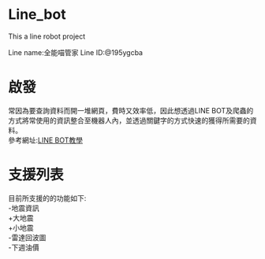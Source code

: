 # Line_bot
This a line robot project

Line name:全能喵管家
Line ID:@195ygcba

# 啟發
常因為要查詢資料而開一堆網頁，費時又效率低，因此想透過LINE BOT及爬蟲的方式將常使用的資訊整合至機器人內，並透過關鍵字的方式快速的獲得所需要的資料。  
參考網址:[LINE BOT教學](https://steam.oxxostudio.tw/category/python/example/line-bot.html)

# 支援列表
目前所支援的的功能如下:  
-地震資訊  
    +大地震  
    +小地震  
-雷達回波圖  
-下週油價  
